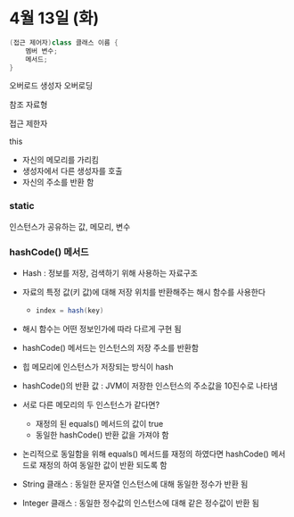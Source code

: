 # 4월 13일 (화) #

```java
(접근 제어자)class 클래스 이름 {
	멤버 변수;
	메서드;
}
```

오버로드 생성자 오버로딩

참조 자료형

 접근 제한자

this

* 자신의 메모리를 가리킴
* 생성자에서 다른 생성자를 호출
* 자신의 주소를 반환 함

### static ###

인스턴스가 공유하는 값, 메모리, 변수 

### hashCode() 메서드 ###

* Hash : 정보를 저장, 검색하기 위해 사용하는 자료구조

* 자료의 특정 값(키 값)에 대해 저장 위치를 반환해주는 해시 함수를 사용한다

  * ```java
    index = hash(key)
    ```

* 해시 함수는 어떤 정보인가에 따라 다르게 구현 됨

* hashCode() 메서드는 인스턴스의 저장 주소를 반환함

* 힙 메모리에 인스턴스가 저장되는 방식이 hash

* hashCode()의 반환 값 : JVM이 저장한 인스턴스의 주소값을 10진수로 나타냄
* 서로 다른 메모리의 두 인스턴스가 같다면?
  * 재정의 된 equals() 메서드의 값이 true
  * 동일한 hashCode() 반환 값을 가져야 함
* 논리적으로 동일함을 위해 equals() 메서드를 재정의 하였다면 hashCode() 메서드로 재정의 하여 동일한 값이 반환 되도록 함



* String 클래스 : 동일한 문자열 인스턴스에 대해 동일한 정수가 반환 됨
* Integer 클래스 : 동일한 정수값의 인스턴스에 대해 같은 정수값이 반환 됨

